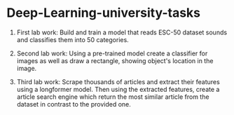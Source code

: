 # Deep-Learning-university-tasks

1) First lab work:
Build and train a model that reads ESC-50 dataset sounds and classifies them into 50 categories.

2) Second lab work:
Using a pre-trained model create a classifier for images as well as draw a rectangle, showing object's location in the image.

3) Third lab work:
Scrape thousands of articles and extract their features using a longformer model. Then using the extracted features, create a article search engine which return the most similar article from the dataset in contrast to the provided one.
